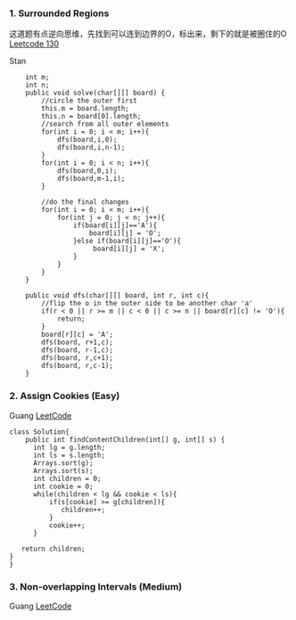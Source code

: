 ### 1. Surrounded Regions
 这道题有点逆向思维，先找到可以连到边界的O，标出来，剩下的就是被圈住的O
[Leetcode 130](https://leetcode.com/problems/surrounded-regions/)

Stan
```
    int m;
    int n;
    public void solve(char[][] board) {
        //circle the outer first
        this.m = board.length;
        this.n = board[0].length;
        //search from all outer elements
        for(int i = 0; i < m; i++){
            dfs(board,i,0);
            dfs(board,i,n-1);
        }
        for(int i = 0; i < n; i++){
            dfs(board,0,i);
            dfs(board,m-1,i);
        }
        
        //do the final changes
        for(int i = 0; i < m; i++){
            for(int j = 0; j < n; j++){
                if(board[i][j]=='A'){
                    board[i][j] = 'O';
                }else if(board[i][j]=='O'){
                     board[i][j] = 'X';
                }
            }
        }
    }
    
    public void dfs(char[][] board, int r, int c){
        //flip the o in the outer side to be another char 'a'
        if(r < 0 || r >= m || c < 0 || c >= n || board[r][c] != 'O'){
            return;
        }
        board[r][c] = 'A';
        dfs(board, r+1,c);
        dfs(board, r-1,c);
        dfs(board, r,c+1);
        dfs(board, r,c-1);
    }
```
### 2. Assign Cookies (Easy)
Guang [LeetCode](https://leetcode.com/problems/assign-cookies/description/)
```
class Solution{
    public int findContentChildren(int[] g, int[] s) {
      int lg = g.length;
      int ls = s.length;
      Arrays.sort(g);
      Arrays.sort(s);
      int children = 0;
      int cookie = 0; 
      while(children < lg && cookie < ls){
          if(s[cookie] >= g[children]){
             children++;
          }
          cookie++;
      }
      
   return children;   
}
}
```
### 3. Non-overlapping Intervals (Medium)
Guang [LeetCode](https://leetcode.com/problems/non-overlapping-intervals/description/)
```

```
